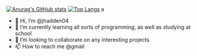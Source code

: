 [![Anurag's GitHub stats](https://github-readme-stats.vercel.app/api?username=jhadden04)](https://github.com/anuraghazra/github-readme-stats)
[![Top Langs](https://github-readme-stats.vercel.app/api/top-langs/?username=jhadden04)](https://github.com/anuraghazra/github-readme-stats)
a

- 👋 Hi, I’m @jhadden04
- 🌱 I’m currently learning all sorts of programming, as well as studying at school
- 💞️ I’m looking to collaborate on any interesting projects
- 📫 How to reach me @gmail

<!---
jhadden04/jhadden04 is a ✨ special ✨ repository because its `README.md` (this file) appears on your GitHub profile.
You can click the Preview link to take a look at your changes.
--->
